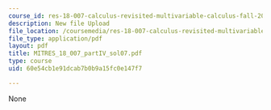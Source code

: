 ```yaml
---
course_id: res-18-007-calculus-revisited-multivariable-calculus-fall-2011
description: New file Upload
file_location: /coursemedia/res-18-007-calculus-revisited-multivariable-calculus-fall-2011/60e54cb1e91dcab7b0b9a15fc0e147f7_MITRES_18_007_partIV_sol07.pdf
file_type: application/pdf
layout: pdf
title: MITRES_18_007_partIV_sol07.pdf
type: course
uid: 60e54cb1e91dcab7b0b9a15fc0e147f7

---
```

None